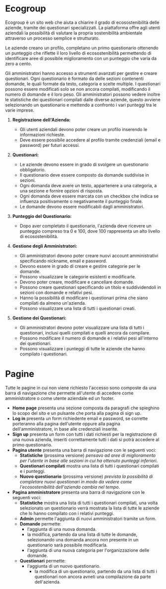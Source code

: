 # Ecogroup

Ecogroup è un sito web che aiuta a chiarire il grado di ecosostenibilità delle aziende, tramite dei questionari specializzati.
La piattaforma offre agli utenti aziendali la possibilità di valutare la propria sostenibilità ambientale attraverso un processo semplice e strutturato.

Le aziende creano un profilo, completano un primo questionario ottenendo un  punteggio che riflette il loro livello di ecosostenibilità permettendo di identificare aree di possibile miglioramento con un punteggio che varia da zero a cento.

Gli amministratori hanno accesso a strumenti avanzati per gestire e creare questionari.
Ogni questionario è formato da delle sezioni contenenti domande, le quali formate da testo, categoria e scelte multiple.
I questionari possono essere modificati solo se non ancora compilati, modificando il numero di domande e il loro peso.
Gli amministratori possono vedere inoltre le statistiche dei questionari compilati dalle diverse aziende, questo avviene selezionando un questionario e mettendo a confronto i vari punteggi tra le varie imprese.

1. **Registrazione dell'Azienda:**
    - Gli utenti aziendali devono poter creare un profilo inserendo le informazioni richieste.
    - Deve essere possibile accedere al profilo tramite credenziali (email e password) per futuri accessi.

2. **Questionari:**
    - Le aziende devono essere in grado di svolgere un questionario obbligatorio.
    - Il questionario deve essere composto da domande suddivise in sezioni.
    - Ogni domanda deve avere un testo, appartenere a una categoria, a una sezione e fornire opzioni di risposta.
    - Ogni domanda deve essere marcata con un checkbox che indica se influenza positivamente o negativamente il punteggio finale.
    - Le domande devono essere modificabili dagli amministratori.
      
3. **Punteggio del Questionario:**
    - Dopo aver completato il questionario, l'azienda deve ricevere un punteggio compreso tra 0 e 100, dove 100 rappresenta un alto livello di ecosostenibilità.
      
4. **Gestione degli Amministratori:**
    - Gli amministratori devono poter creare nuovi account amministrativi specificando nickname, email e password.
    - Devono essere in grado di creare e gestire categorie per le domande.
    - Possono visualizzare le categorie esistenti e modificarle.
    - Devono poter creare, modificare e cancellare domande.
    - Possono creare questionari specificando un titolo e suddividendoli in sezioni con domande e relativi pesi.
    - Hanno la possibilità di modificare i questionari prima che siano compilati da almeno un'azienda.
    - Possono visualizzare una lista di tutti i questionari creati.
  
5. **Gestione dei Questionari:**
    - Gli amministratori devono poter visualizzare una lista di tutti i questionari, inclusi quelli compilati e quelli ancora da compilare.
    - Possono modificare il numero di domande e i relativi pesi all'interno dei questionari.
    - Possono visualizzare i punteggi di tutte le aziende che hanno compilato i questionari.
  
# Pagine

Tutte le pagine in cui non viene richiesto l'accesso sono composte da una barra di navigazione che permette all'utente di accedere come amministratore o come utente aziendale ed un footer.

- **Home page** presenta  una sezione composta da paragrafi che spieghino lo scopo del sito e un pulsante che porta alla pagina di sign up.
- **Log in** presenta un form richiedente email e password, se corrette porteranno alla pagina dell'utente oppure alla pagina dell'amministratore, in base alle credenziali inserite.
- **Sign up** presenta un form con tutti i dati richiesti per la registrazione di una nuova azienda, inseriti correttamente tutti i dati si potrà accedere al primo questionario.
- **Pagina utente** presenta una barra di navigazione con le seguenti voci:
	- **Statistiche** (prossima versione) *pensavo ad aree di miglioramento per l'utente in base alle sezioni in cui ha ottenuto punteggi inferiori*.
	- **Questionari compilati** mostra una lista di tutti i questionari compilati e i punteggi.
	- **Nuovo questionario** (prossima versione) *prevista la possibilità di completare nuovi questionari in modo da vedere come l'ecosostenibilità dell'azienda cambia nel tempo*.
- **Pagina amministratore** presenta una barra di navigazione con le seguenti voci:
	- **Statistiche** mostra una lista di tutti i questionari compilati, una volta selezionato un questionario verrà mostrata la lista di tutte le aziende che lo hanno compilato con i relativi punteggi.
	- **Admin** permette l'aggiunta di nuovi amministratori tramite un form.
	- **Domande** permette:
		- l'aggiunta di una nuova domanda.
		- la modifica, partendo da una lista di tutte le domande, selezionando una domanda ancora non presente in un questionario sarà possibile modificarla.
		- l'aggiunta di una nuova categoria per l'organizzazione delle domande.
	- **Questionari** permette:
   		- l'aggiunta di un nuovo questionario.
       		- la modifica di un questionario, partendo da una lista di tutti i questionari non ancora avneti una compilazione da parte dell'azienda.
